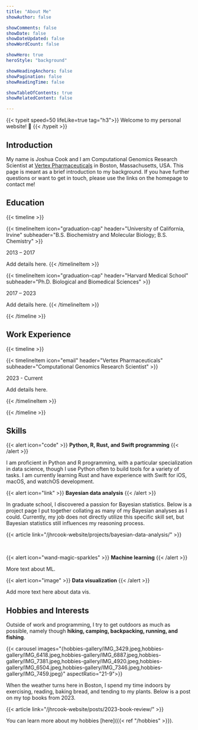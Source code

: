 ```yaml
---
title: "About Me"
showAuthor: false

showComments: false
showDate: false
showDateUpdated: false
showWordCount: false

showHero: true
heroStyle: "background"

showHeadingAnchors: false
showPagination: false
showReadingTime: false

showTableOfContents: true
showRelatedContent: false

---
```


{{< typeit speed=50 lifeLike=true tag="h3">}}
Welcome to my personal website! 👋
{{< /typeit >}}

## Introduction

My name is Joshua Cook and I am Computational Genomics Research Scientist at [Vertex Pharmaceuticals]() in Boston, Massachusetts, USA.
This page is meant as a brief introduction to my background.
If you have further questions or want to get in touch, please use the links on the homepage to contact me!

## Education

{{< timeline >}}

{{< timelineItem icon="graduation-cap" header="University of California, Irvine" subheader="B.S. Biochemistry and Molecular Biology; B.S. Chemistry" >}}

2013 – 2017 <br>

Add details here.
{{< /timelineItem >}}

{{< timelineItem icon="graduation-cap" header="Harvard Medical School" subheader="Ph.D. Biological and Biomedical Sciences" >}}

2017 – 2023 <br>

Add details here.
{{< /timelineItem >}}

{{< /timeline >}}


## Work Experience


{{< timeline >}}

{{< timelineItem icon="email" header="Vertex Pharmaceuticals" subheader="Computational Genomics Research Scientist" >}}

2023 - Current <br>

Add details here.

{{< /timelineItem >}}

{{< /timeline >}}

## Skills

{{< alert icon="code" >}}
**Python, R, Rust, and Swift programming**
{{< /alert >}}

I am proficient in Python and R programming, with a particular specialization in data science, though I use Python often to build tools for a variety of tasks.
I am currently learning Rust and have experience with Swift for iOS, macOS, and watchOS development.

{{< alert icon="link" >}}
**Bayesian data analysis**
{{< /alert >}}

In graduate school, I discovered a passion for Bayesian statistics.
Below is a project page I put together collating as many of my Bayesian analyses as I could. 
Currently, my job does not directly utilize this specific skill set, but Bayesian statistics still influences my reasoning process.

{{< article link="/jhrcook-website/projects/bayesian-data-analysis/" >}}

<br>

{{< alert icon="wand-magic-sparkles" >}}
**Machine learning**
{{< /alert >}}

More text about ML.

{{< alert icon="image" >}}
**Data visualization**
{{< /alert >}}

Add more text here about data vis.

## Hobbies and Interests

Outside of work and programming, I try to get outdoors as much as possible, namely though **hiking, camping, backpacking, running, and fishing**.

{{< carousel images="{hobbies-gallery/IMG_3429.jpeg,hobbies-gallery/IMG_6418.jpeg,hobbies-gallery/IMG_6887.jpeg,hobbies-gallery/IMG_7381.jpeg,hobbies-gallery/IMG_4920.jpeg,hobbies-gallery/IMG_6504.jpeg,hobbies-gallery/IMG_7346.jpeg,hobbies-gallery/IMG_7459.jpeg}" aspectRatio="21-9">}}

When the weather turns here in Boston, I spend my time indoors by exercising, reading, baking bread, and tending to my plants.
Below is a post on my top books from 2023.

{{< article link="/jhrcook-website/posts/2023-book-review/" >}}

You can learn more about my hobbies [here]({{< ref "/hobbies" >}}).
